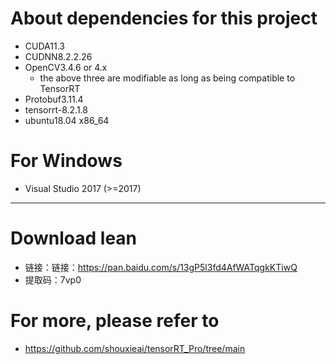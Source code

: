 # About dependencies for this project
- CUDA11.3
- CUDNN8.2.2.26
- OpenCV3.4.6 or 4.x
  - the above three are modifiable as long as being compatible to TensorRT
- Protobuf3.11.4 
- tensorrt-8.2.1.8
- ubuntu18.04 x86_64

# For Windows
- Visual Studio 2017 (>=2017)

***
# Download lean
- 链接：链接：https://pan.baidu.com/s/13gP5l3fd4AfWATqgkKTiwQ  
- 提取码：7vp0

# For more, please refer to
- https://github.com/shouxieai/tensorRT_Pro/tree/main
